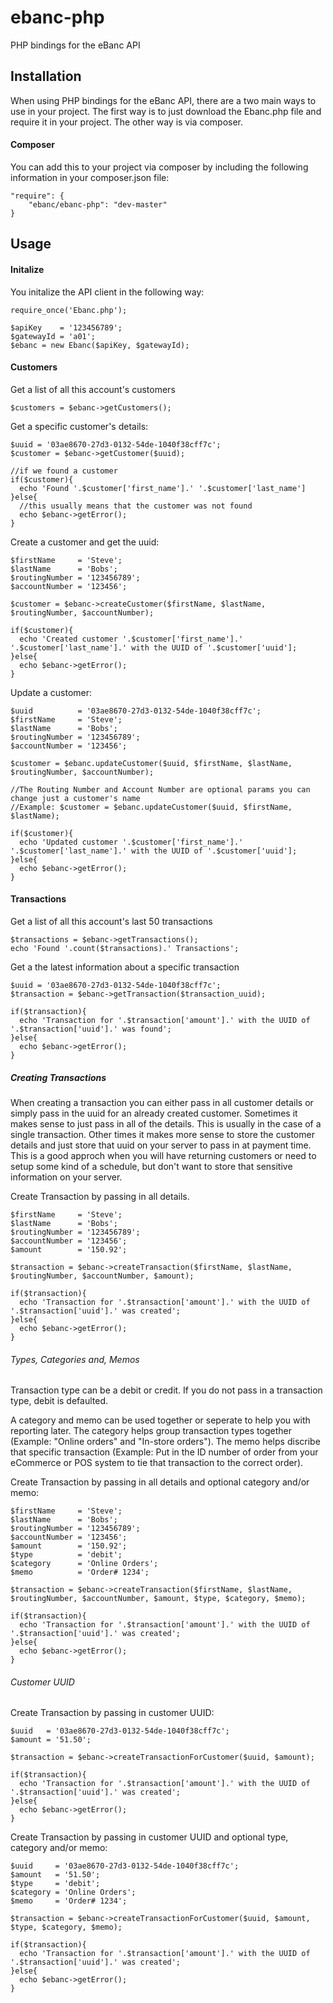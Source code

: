 ebanc-php
=========

PHP bindings for the eBanc API

Installation
------------
When using PHP bindings for the eBanc API, there are a two main ways to use in your project. The first way is to just download the Ebanc.php file and require it in your project. The other way is via composer.

#### Composer
You can add this to your project via composer by including the following information in your composer.json file:

    "require": {
        "ebanc/ebanc-php": "dev-master"
    }

Usage
-----

#### Initalize
You initalize the API client in the following way:

    require_once('Ebanc.php');
    
    $apiKey    = '123456789';
    $gatewayId = 'a01';
    $ebanc = new Ebanc($apiKey, $gatewayId);


#### Customers

Get a list of all this account's customers

    $customers = $ebanc->getCustomers();

Get a specific customer's details:

    $uuid = '03ae8670-27d3-0132-54de-1040f38cff7c';
    $customer = $ebanc->getCustomer($uuid);
    
    //if we found a customer
    if($customer){
      echo 'Found '.$customer['first_name'].' '.$customer['last_name']
    }else{
      //this usually means that the customer was not found
      echo $ebanc->getError();
    }

Create a customer and get the uuid:

    $firstName     = 'Steve';
    $lastName      = 'Bobs';
    $routingNumber = '123456789';
    $accountNumber = '123456';
    
    $customer = $ebanc->createCustomer($firstName, $lastName, $routingNumber, $accountNumber);

    if($customer){
      echo 'Created customer '.$customer['first_name'].' '.$customer['last_name'].' with the UUID of '.$customer['uuid'];
    }else{
      echo $ebanc->getError();
    }

Update a customer:

    $uuid          = '03ae8670-27d3-0132-54de-1040f38cff7c';
    $firstName     = 'Steve';
    $lastName      = 'Bobs';
    $routingNumber = '123456789';
    $accountNumber = '123456';
    
    $customer = $ebanc.updateCustomer($uuid, $firstName, $lastName, $routingNumber, $accountNumber);
    
    //The Routing Number and Account Number are optional params you can change just a customer's name
    //Example: $customer = $ebanc.updateCustomer($uuid, $firstName, $lastName);
    
    if($customer){
      echo 'Updated customer '.$customer['first_name'].' '.$customer['last_name'].' with the UUID of '.$customer['uuid'];
    }else{
      echo $ebanc->getError();
    }


#### Transactions

Get a list of all this account's last 50 transactions

    $transactions = $ebanc->getTransactions();
    echo 'Found '.count($transactions).' Transactions';

Get a the latest information about a specific transaction

    $uuid = '03ae8670-27d3-0132-54de-1040f38cff7c';
    $transaction = $ebanc->getTransaction($transaction_uuid);
    
    if($transaction){
      echo 'Transaction for '.$transaction['amount'].' with the UUID of '.$transaction['uuid'].' was found';
    }else{
      echo $ebanc->getError();
    }

##### Creating Transactions
When creating a transaction you can either pass in all customer details or simply pass in the uuid for an already created customer. Sometimes it makes sense to just pass in all of the details. This is usually in the case of a single transaction. Other times it makes more sense to store the customer details and just store that uuid on your server to pass in at payment time. This is a good approch when you will have returning customers or need to setup some kind of a schedule, but don't want to store that sensitive information on your server.

Create Transaction by passing in all details.

    $firstName     = 'Steve';
    $lastName      = 'Bobs';
    $routingNumber = '123456789';
    $accountNumber = '123456';
    $amount        = '150.92';
    
    $transaction = $ebanc->createTransaction($firstName, $lastName, $routingNumber, $accountNumber, $amount);
    
    if($transaction){
      echo 'Transaction for '.$transaction['amount'].' with the UUID of '.$transaction['uuid'].' was created';
    }else{
      echo $ebanc->getError();
    }

###### Types, Categories and, Memos
Transaction type can be a debit or credit. If you do not pass in a transaction type, debit is defaulted.

A category and memo can be used together or seperate to help you with reporting later. The category helps group transaction types together (Example: "Online orders" and "In-store orders"). The memo helps discribe that specific transaction (Example: Put in the ID number of order from your eCommerce or POS system to tie that transaction to the correct order).

Create Transaction by passing in all details and optional category and/or memo:

    $firstName     = 'Steve';
    $lastName      = 'Bobs';
    $routingNumber = '123456789';
    $accountNumber = '123456';
    $amount        = '150.92';
    $type          = 'debit';
    $category      = 'Online Orders';
    $memo          = 'Order# 1234';
    
    $transaction = $ebanc->createTransaction($firstName, $lastName, $routingNumber, $accountNumber, $amount, $type, $category, $memo);
    
    if($transaction){
      echo 'Transaction for '.$transaction['amount'].' with the UUID of '.$transaction['uuid'].' was created';
    }else{
      echo $ebanc->getError();
    }

###### Customer UUID
Create Transaction by passing in customer UUID:

    $uuid   = '03ae8670-27d3-0132-54de-1040f38cff7c';
    $amount = '51.50';
    
    $transaction = $ebanc->createTransactionForCustomer($uuid, $amount);
    
    if($transaction){
      echo 'Transaction for '.$transaction['amount'].' with the UUID of '.$transaction['uuid'].' was created';
    }else{
      echo $ebanc->getError();
    }

Create Transaction by passing in customer UUID and optional type, category and/or memo:

    $uuid     = '03ae8670-27d3-0132-54de-1040f38cff7c';
    $amount   = '51.50';
    $type     = 'debit';
    $category = 'Online Orders';
    $memo     = 'Order# 1234';
    
    $transaction = $ebanc->createTransactionForCustomer($uuid, $amount, $type, $category, $memo);
    
    if($transaction){
      echo 'Transaction for '.$transaction['amount'].' with the UUID of '.$transaction['uuid'].' was created';
    }else{
      echo $ebanc->getError();
    }
